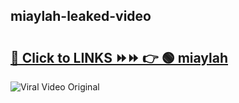 
 ## miaylah-leaked-video 

# <h2><a href="https://clipsfans.com/miaylah&ref=git">🔗 Click to LINKS ⏩⏩ 👉 🟢 miaylah </a></h2>

<a href="https://clipsfans.com/miaylah&ref=git" rel="nofollow" data-target="animated-image.originalLink"><img src="https://i.ibb.co.com/xMMVF88/686577567.gif" alt="Viral Video Original" style="max-width: 100%; display: inline-block;" data-target="animated-image.originalImage"></a>
